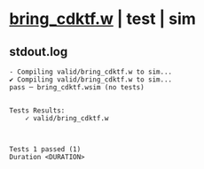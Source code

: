 # [bring_cdktf.w](../../../../examples/tests/valid/bring_cdktf.w) | test | sim

## stdout.log
```log
- Compiling valid/bring_cdktf.w to sim...
✔ Compiling valid/bring_cdktf.w to sim...
pass ─ bring_cdktf.wsim (no tests)
 

Tests Results:
    ✓ valid/bring_cdktf.w



Tests 1 passed (1) 
Duration <DURATION>

```

